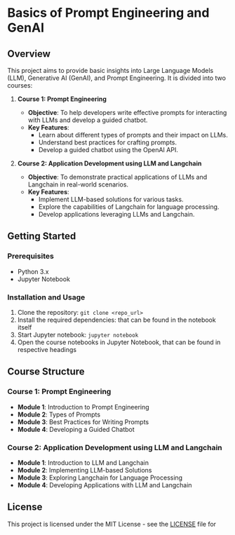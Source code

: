 # Basics of Prompt Engineering and GenAI

## Overview

This project aims to provide basic insights into Large Language Models (LLM), Generative AI (GenAI), and Prompt Engineering. It is divided into two courses:

1. **Course 1: Prompt Engineering**
   - **Objective**: To help developers write effective prompts for interacting with LLMs and develop a guided chatbot.
   - **Key Features**:
     - Learn about different types of prompts and their impact on LLMs.
     - Understand best practices for crafting prompts.
     - Develop a guided chatbot using the OpenAI API.

2. **Course 2: Application Development using LLM and Langchain**
   - **Objective**: To demonstrate practical applications of LLMs and Langchain in real-world scenarios.
   - **Key Features**:
     - Implement LLM-based solutions for various tasks.
     - Explore the capabilities of Langchain for language processing.
     - Develop applications leveraging LLMs and Langchain.

## Getting Started

### Prerequisites
- Python 3.x
- Jupyter Notebook

### Installation and Usage
1. Clone the repository: `git clone <repo_url>`
2. Install the required dependencies: that can be found in the notebook itself
3. Start Jupyter notebook: `jupyter notebook`
4. Open the course notebooks in Jupyter Notebook, that can be found in respective headings

## Course Structure

### Course 1: Prompt Engineering
- **Module 1**: Introduction to Prompt Engineering
- **Module 2**: Types of Prompts
- **Module 3**: Best Practices for Writing Prompts
- **Module 4**: Developing a Guided Chatbot

### Course 2: Application Development using LLM and Langchain
- **Module 1**: Introduction to LLM and Langchain
- **Module 2**: Implementing LLM-based Solutions
- **Module 3**: Exploring Langchain for Language Processing
- **Module 4**: Developing Applications with LLM and Langchain

## License

This project is licensed under the MIT License - see the [LICENSE](LICENSE) file for

   
